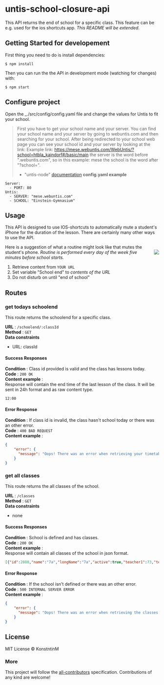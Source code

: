 # untis-school-closure-api
This API returns the end of school for a specific class. This feature can be e.g. used for the ios shortcuts app.
_This README will be extended._
## Getting Started for developement
First thing you need to do is install dependencies:
```
$ npm install
```
Then you can run the the API in development mode (watching for changes) with:
```
$ npm start
```
## Configure project
Open the _./src/config/config.yaml file and change the values for Untis to fit your school.
> First you have to get your school name and your server. You can find your school name and your server by going to webuntis.com and then searching for your school. After being redirected to your school web page you can see your school id and your server by looking at the link: Example link: https://mese.webuntis.com/WebUntis/?school=htbla_kaindorf#/basic/main the server is the word before ".webuntis.com", so in this example: mese the school is the word after "?school=".
> - "untis-node" [documentation](https://thecrether.github.io/untis-node/index.html#Documentation)
**config.yaml example**
```
Server:
  - PORT: 80
Untis:
  - SERVER: "mese.webuntis.com"
  - SCHOOL: "Einstein-Gymnasium"
```

## Usage
This API is designed to use IOS-shortcuts to automatically mute a student's iPhone for the duration of the lesson. There are certainly many other ways to use the API.

Here is a suggestion of what a routine might look like that mutes the student's phone.
<img align="right" src="https://ibb.co/3h4JHYC">
_Routine is performed every day of the week five minutes before school starts._
  1. Retrieve content from `YOUR URL`
  2. Set variable "School end" to _contents of the URL_
  3. Do not disturb on until "end of school"


## Routes

### get todays schoolend
This route returns the schoolend for a specific class.

**URL** : `/schoolend/:classId`  
**Method** : `GET`  
**Data constraints**
  - URL: classId

#### Success Responses
**Condition** : Class id provided is valid and the class has lessons today.  
**Code** : `200 OK`  
**Content example** :  
Response will contain the end time of the last lesson of the class. It will be sent in 24h format and as raw content type.
```raw
12:00
```
#### Error Response
**Condition** : If class id is invalid, the class hasn't school today or there was an other error.  
**Code** : `400 BAD REQUEST`  
**Content example** :
```json
{
    "error": {
      "message": "Oops! There was an error when retrieving your timetable."
    }
}
```
### get all classes
This route returns the all classes of the school.

**URL** : `/classes`  
**Method** : `GET`  
**Data constraints**
  - none

#### Success Responses
**Condition** : School is defined and has classes.  
**Code** : `200 OK`  
**Content example** :  
Response will contain all classes of the school in json format.
```json
[{"id":2088,"name":"7a","longName":"7a","active":true,"teacher1":73,"teacher2":203},{"id":2093,"name":"7b","longName":"7b","active":true,"teacher1":99,"teacher2":139},{"id":2098,"name":"7c","longName":"7c","active":true,"teacher1":27,"teacher2":70},{"id":2103,"name":"7d","longName":"7d","active":true,"teacher1":36,"teacher2":72},{"id":2108,"name":"8a","longName":"8a","active":true,"teacher1":189,"teacher2":141},{"id":2113,"name":"8b","longName":"8b","active":true,"teacher1":44,"teacher2":77},{"id":2118,"name":"8c","longName":"8c","active":true,"teacher1":178,"teacher2":176},{"id":2123,"name":"8d","longName":"8d","active":true,"teacher1":25,"teacher2":63}]
```
#### Error Response
**Condition** : If the school isn't defined or there was an other error.  
**Code** : `500 INTERNAL SERVER ERROR`  
**Content example** :
```json
{
    "error": {
      "message": "Oops! There was an error when retrieving the classes."
    }
}
```

## License
MIT License © KonstntinM

### More
This project will follow the [all-contributors](https://allcontributors.org) specification.
Contributions of any kind are welcome!
